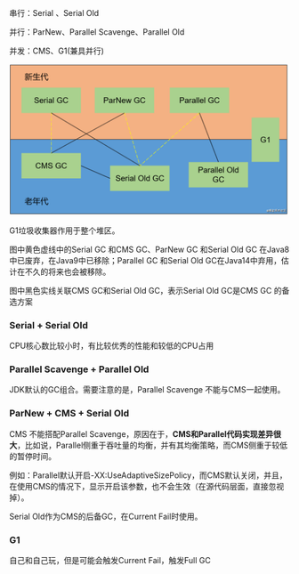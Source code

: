 串行：Serial 、Serial Old

并行：ParNew、Parallel Scavenge、Parallel Old

并发：CMS、G1(兼具并行)



![img](images/03f15e1df4714916954843d18e97edf3.jpg)



G1垃圾收集器作用于整个堆区。

图中黄色虚线中的Serial GC 和CMS GC、ParNew GC 和Serial Old GC 在Java8中已废弃，在Java9中已移除；Parallel GC 和Serial Old GC在Java14中弃用，估计在不久的将来也会被移除。

图中黑色实线关联CMS GC和Serial Old GC，表示Serial Old GC是CMS GC 的备选方案



### Serial + Serial Old 

CPU核心数比较小时，有比较优秀的性能和较低的CPU占用



### Parallel Scavenge + Parallel Old

JDK默认的GC组合。需要注意的是，Parallel Scavenge 不能与CMS一起使用。



### ParNew + CMS + Serial Old

CMS 不能搭配Parallel Scavenge，原因在于，**CMS和Parallel代码实现差异很大**，比如说，Parallel侧重于吞吐量的均衡，并有其均衡策略，而CMS侧重于较低的暂停时间。

例如：Parallel默认开启-XX:UseAdaptiveSizePolicy，而CMS默认关闭，并且，在使用CMS的情况下，显示开启该参数，也不会生效（在源代码层面，直接忽视掉）。

Serial Old作为CMS的后备GC，在Current Fail时使用。



### G1

自己和自己玩，但是可能会触发Current Fail，触发Full GC

